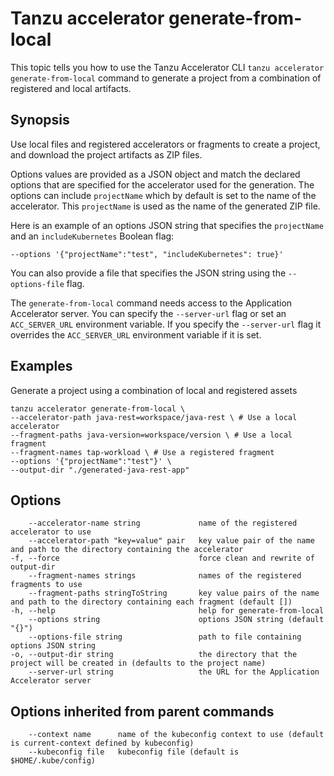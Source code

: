 # Tanzu accelerator generate-from-local

This topic tells you how to use the Tanzu Accelerator CLI `tanzu accelerator generate-from-local`
command to generate a project from a combination of registered and local artifacts.

## Synopsis

Use local files and registered accelerators or fragments to create a project, and download the project artifacts as ZIP files.

Options values are provided as a JSON object and match the declared options that are specified for
the accelerator used for the generation. The options can include `projectName` which by default is
set to the name of the accelerator. This `projectName` is used as the name of the generated ZIP
file.

Here is an example of an options JSON string that specifies the `projectName` and an
`includeKubernetes` Boolean flag:

    --options '{"projectName":"test", "includeKubernetes": true}'

You can also provide a file that specifies the JSON string using the `--options-file` flag.

The `generate-from-local` command needs access to the Application Accelerator server. You can
specify the `--server-url` flag or set an `ACC_SERVER_URL` environment variable. If you specify the
`--server-url` flag it overrides the `ACC_SERVER_URL` environment variable if it is set.

## Examples

Generate a project using a combination of local and registered assets

```console
tanzu accelerator generate-from-local \
--accelerator-path java-rest=workspace/java-rest \ # Use a local accelerator
--fragment-paths java-version=workspace/version \ # Use a local fragment
--fragment-names tap-workload \ # Use a registered fragment
--options '{"projectName":"test"}' \
--output-dir "./generated-java-rest-app"
```

## Options

```console
    --accelerator-name string             name of the registered accelerator to use
    --accelerator-path "key=value" pair   key value pair of the name and path to the directory containing the accelerator
-f, --force                               force clean and rewrite of output-dir
    --fragment-names strings              names of the registered fragments to use
    --fragment-paths stringToString       key value pairs of the name and path to the directory containing each fragment (default [])
-h, --help                                help for generate-from-local
    --options string                      options JSON string (default "{}")
    --options-file string                 path to file containing options JSON string
-o, --output-dir string                   the directory that the project will be created in (defaults to the project name)
    --server-url string                   the URL for the Application Accelerator server
```

## Options inherited from parent commands

```console
    --context name      name of the kubeconfig context to use (default is current-context defined by kubeconfig)
    --kubeconfig file   kubeconfig file (default is $HOME/.kube/config)
```

